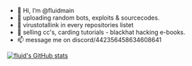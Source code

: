 - 👋 Hi, I’m @fluidmain
- 👀 uploading random bots, exploits & sourcecodes.
- 🌱 virustotallink in every repositories listet
- 💞️ selling cc's, carding tutorials - blackhat hacking e-books.
- 📫 message me on discord/442356458634608641
<!---
fluidmain/fluidmain is a ✨ special ✨ repository because its `README.md` (this file) appears on your GitHub profile.
You can click the Preview link to take a look at your changes.
--->
[![fluid's GitHub stats](https://github-readme-stats.vercel.app/api?username=fluidmain)](https://github.com/anuraghazra/github-readme-stats&theme=tokyonight)
